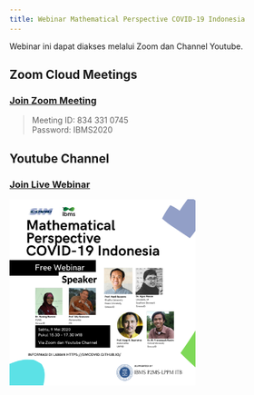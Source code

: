 ```yaml
---
title: Webinar Mathematical Perspective COVID-19 Indonesia
---
```


Webinar ini dapat diakses melalui Zoom dan Channel Youtube. 

## Zoom Cloud Meetings

### <a href="https://us02web.zoom.us/j/8343310745?pwd=MzhRYXFNb0ZvVzNGa2N1aERIdHd0UT09">Join Zoom Meeting</a>

> Meeting ID: 834 331 0745 <br/> Password: IBMS2020


## Youtube Channel

### <a href="https://www.youtube.com/watch?v=XvUKGOpI-B4"> Join Live Webinar </a>



<img src="figures/Webinar COVID-19 INDONESIA-v6.png" width="65%" /><br>